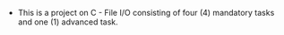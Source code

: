 - This is a project on C - File I/O consisting of four (4) mandatory tasks
and one (1) advanced task.
